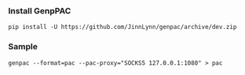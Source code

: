 ### Install GenpPAC

`pip install -U https://github.com/JinnLynn/genpac/archive/dev.zip`

### Sample

`genpac --format=pac --pac-proxy="SOCKS5 127.0.0.1:1080" > pac`